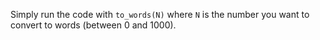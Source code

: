 Simply run the code with `to_words(N)` where `N` is the number you want to convert to words (between 0 and 1000).